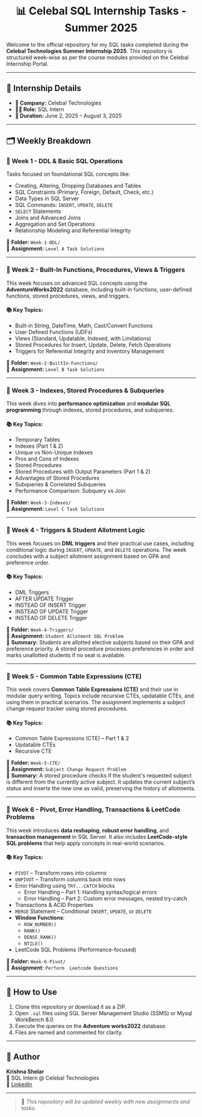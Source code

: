 <h1 align="center">📊 Celebal SQL Internship Tasks - Summer 2025 </h1>

Welcome to the official repository for my SQL tasks completed during the **Celebal Technologies Summer Internship 2025**. This repository is structured week-wise as per the course modules provided on the Celebal Internship Portal.

---

## 📅 Internship Details

- **🏢 Company:** Celebal Technologies  
- **👨‍💻 Role:** SQL Intern  
- **📆 Duration:** June 2, 2025 – August 3, 2025  

---

## 🗂 Weekly Breakdown

### 🔹 Week 1 - DDL & Basic SQL Operations
Tasks focused on foundational SQL concepts like:

- Creating, Altering, Dropping Databases and Tables  
- SQL Constraints (Primary, Foreign, Default, Check, etc.)  
- Data Types in SQL Server  
- SQL Commands: `INSERT`, `UPDATE`, `DELETE`  
- `SELECT` Statements  
- Joins and Advanced Joins  
- Aggregation and Set Operations  
- Relationship Modeling and Referential Integrity  

📁 **Folder:** `Week-1-DDL/`  
📄 **Assignment:** `Level A Task Solutions`

---

### 🔹 Week 2 - Built-In Functions, Procedures, Views & Triggers

This week focuses on advanced SQL concepts using the **AdventureWorks2022** database, including built-in functions, user-defined functions, stored procedures, views, and triggers.

#### 📚 Key Topics:

- Built-in String, DateTime, Math, Cast/Convert Functions  
- User Defined Functions (UDFs)  
- Views (Standard, Updatable, Indexed, with Limitations)  
- Stored Procedures for Insert, Update, Delete, Fetch Operations  
- Triggers for Referential Integrity and Inventory Management  

📁 **Folder:** `Week-2-BuiltIn-Functions/`  
📄 **Assignment:** `Level B Task Solutions`

---

### 🔹 Week 3 - Indexes, Stored Procedures & Subqueries

This week dives into **performance optimization** and **modular SQL programming** through indexes, stored procedures, and subqueries.

#### 📚 Key Topics:

- Temporary Tables  
- Indexes (Part 1 & 2)  
- Unique vs Non-Unique Indexes  
- Pros and Cons of Indexes  
- Stored Procedures  
- Stored Procedures with Output Parameters (Part 1 & 2)  
- Advantages of Stored Procedures  
- Subqueries & Correlated Subqueries  
- Performance Comparison: Subquery vs Join  

📁 **Folder:** `Week-3-Indexes/`  
📄 **Assignment:** `Level C Task Solutions`

---
### 🔹 Week 4 - Triggers & Student Allotment Logic

This week focuses on **DML triggers** and their practical use cases, including conditional logic during `INSERT`, `UPDATE`, and `DELETE` operations. The week concludes with a subject allotment assignment based on GPA and preference order.

#### 📚 Key Topics:

- DML Triggers  
- AFTER UPDATE Trigger  
- INSTEAD OF INSERT Trigger  
- INSTEAD OF UPDATE Trigger  
- INSTEAD OF DELETE Trigger  

📁 **Folder:** `Week-4-Triggers/`  
📄 **Assignment:** `Student Allotment SQL Problem`  
📝 **Summary:** Students are allotted elective subjects based on their GPA and preference priority. A stored procedure processes preferences in order and marks unallotted students if no seat is available.

---

### 🔹 Week 5 - Common Table Expressions (CTE)

This week covers **Common Table Expressions (CTE)** and their use in modular query writing. Topics include recursive CTEs, updatable CTEs, and using them in practical scenarios. The assignment implements a subject change request tracker using stored procedures.

#### 📚 Key Topics:

- Common Table Expressions (CTE) – Part 1 & 2  
- Updatable CTEs  
- Recursive CTE  

📁 **Folder:** `Week-5-CTE/`  
📄 **Assignment:** `Subject Change Request Problem`  
📝 **Summary:** A stored procedure checks if the student's requested subject is different from the currently active subject. It updates the current subject’s status and inserts the new one as valid, preserving the history of allotments.

---

### 🔹 Week 6 - Pivot, Error Handling, Transactions & LeetCode Problems

This week introduces **data reshaping**, **robust error handling**, and **transaction management** in SQL Server. It also includes **LeetCode-style SQL problems** that help apply concepts in real-world scenarios.

#### 📚 Key Topics:

- `PIVOT` – Transform rows into columns  
- `UNPIVOT` – Transform columns back into rows  
- Error Handling using `TRY...CATCH` blocks  
  - Error Handling – Part 1: Handling syntax/logical errors  
  - Error Handling – Part 2: Custom error messages, nested try-catch  
- Transactions & ACID Properties  
- `MERGE` Statement – Conditional `INSERT`, `UPDATE`, or `DELETE`  
- **Window Functions**:  
  - `ROW_NUMBER()`  
  - `RANK()`  
  - `DENSE_RANK()`  
  - `NTILE()`  
- LeetCode SQL Problems (Performance-focused)

📁 **Folder:** `Week-6-Pivot/`  
📄 **Assignment:** `Perform  Leetcode Questions`

---

## 🚀 How to Use

1. Clone this repository or download it as a ZIP.  
2. Open `.sql` files using SQL Server Management Studio (SSMS) or Mysql WorkBench 8.0
3. Execute the queries on the **Adventure works2022** database.  
4. Files are named and commented for clarity.

---

## 👤 Author

**Krishna Shelar**  
💼 SQL Intern @ Celebal Technologies  
🔗 [LinkedIn](https://www.linkedin.com/in/krishna-shelar-75294a255/)  

---

> 📌 _This repository will be updated weekly with new assignments and tasks._
